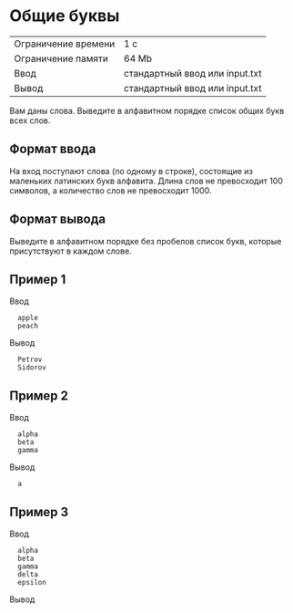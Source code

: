 # Общие буквы

<table>
 <tr>
    <td>Ограничение времени</td>
    <td>1 c</td>
 </tr>
 <tr>
    <td>Ограничение памяти</td>
    <td>64 Mb</td>
 </tr>
  <tr>
    <td>Ввод</td>
    <td>стандартный ввод или input.txt</td>
 </tr>
  <tr>
    <td>Вывод</td>
    <td>стандартный ввод или input.txt</td>
 </tr>
</table>

Вам даны слова. Выведите в алфавитном порядке список общих букв всех слов.

## Формат ввода
На вход поступают слова (по одному в строке), состоящие из маленьких латинских букв алфавита. Длина слов не превосходит 100 символов, а количество слов не превосходит 1000.

## Формат вывода
Выведите в алфавитном порядке без пробелов список букв, которые присутствуют в каждом слове.

## Пример 1

Ввод

      apple
      peach

Вывод

      Petrov
      Sidorov

## Пример 2

Ввод

      alpha
      beta
      gamma

Вывод

      a

## Пример 3

Ввод

      alpha
      beta
      gamma
      delta
      epsilon

Вывод

      